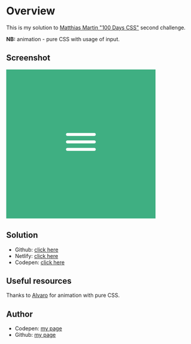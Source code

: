 # Overview

This is my solution to [Matthias Martin "100 Days CSS"](https://codepen.io/roydigerhund) second challenge.

**NB:** animation - pure CSS with usage of input.

## Screenshot

![screenshot](./screenshots/Screenshot.png)

## Solution

- Github: [click here](https://github.com/yulich81/100_days_css_challenge_day_2)
- Netlify: [click here](https://roaring-marigold-b52a83.netlify.app/)
- Codepen: [click here](https://codepen.io/yulich/full/VwXegWe)

## Useful resources

Thanks to [Alvaro](https://codepen.io/alvarotrigo/pen/yLzaPVJ) for animation with pure CSS.

## Author

- Codepen: [my page](https://codepen.io/yulich)
- Github: [my page](https://github.com/yulich81)